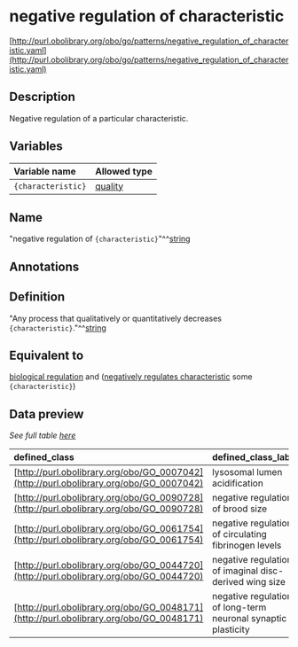 # negative regulation of characteristic

[http://purl.obolibrary.org/obo/go/patterns/negative_regulation_of_characteristic.yaml](http://purl.obolibrary.org/obo/go/patterns/negative_regulation_of_characteristic.yaml)

## Description

Negative regulation of a particular characteristic.




## Variables

| Variable name | Allowed type |
|:--------------|:-------------|
| `{characteristic}` | [quality](http://purl.obolibrary.org/obo/PATO_0000001) |

## Name

"negative regulation of `{characteristic}`"^^[string](http://www.w3.org/2001/XMLSchema#string)

## Annotations



## Definition

"Any process that qualitatively or quantitatively decreases `{characteristic}`."^^[string](http://www.w3.org/2001/XMLSchema#string)

## Equivalent to

[biological regulation](http://purl.obolibrary.org/obo/GO_0065007)  and ([negatively regulates characteristic](http://purl.obolibrary.org/obo/RO_0019002) some `{characteristic}`)







## Data preview

*See full table [here](https://github.com/geneontology/go-ontology/tree/master/src/design_patterns/negative_regulation_of_characteristic.tsv)*

| defined_class | defined_class_label | characteristic | characteristic_label |
|:--|:--|:--|:--|
| [http://purl.obolibrary.org/obo/GO_0007042](http://purl.obolibrary.org/obo/GO_0007042) | lysosomal lumen acidification | [http://purl.obolibrary.org/obo/OBA_0000091](http://purl.obolibrary.org/obo/OBA_0000091) | lysosomal lumen pH |
| [http://purl.obolibrary.org/obo/GO_0090728](http://purl.obolibrary.org/obo/GO_0090728) | negative regulation of brood size | [http://purl.obolibrary.org/obo/PATO_0000276](http://purl.obolibrary.org/obo/PATO_0000276) | brood size |
| [http://purl.obolibrary.org/obo/GO_0061754](http://purl.obolibrary.org/obo/GO_0061754) | negative regulation of circulating fibrinogen levels | [http://purl.obolibrary.org/obo/OBA_0000061](http://purl.obolibrary.org/obo/OBA_0000061) | circulating fibrinogen levels |
| [http://purl.obolibrary.org/obo/GO_0044720](http://purl.obolibrary.org/obo/GO_0044720) | negative regulation of imaginal disc-derived wing size | [http://purl.obolibrary.org/obo/OBA_0000084](http://purl.obolibrary.org/obo/OBA_0000084) | imaginal disc-derived wing size |
| [http://purl.obolibrary.org/obo/GO_0048171](http://purl.obolibrary.org/obo/GO_0048171) | negative regulation of long-term neuronal synaptic plasticity | [http://purl.obolibrary.org/obo/OBA_0000089](http://purl.obolibrary.org/obo/OBA_0000089) | long-term neuronal synaptic plasticity |

